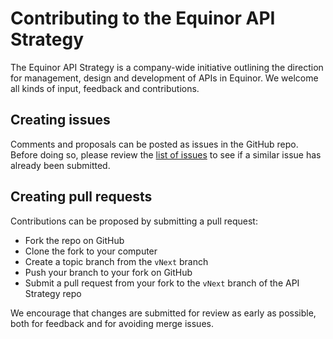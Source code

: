 # Contributing to the Equinor API Strategy

The Equinor API Strategy is a company-wide initiative outlining the direction for management, design and development of APIs in Equinor. We welcome all kinds of input, feedback and contributions.

## Creating issues
Comments and proposals can be posted as issues in the GitHub repo. Before doing so, please review the [list of issues][issue-search] to see if a similar issue has already been submitted.

## Creating pull requests
Contributions can be proposed by submitting a pull request:

- Fork the repo on GitHub
- Clone the fork to your computer
- Create a topic branch from the `vNext` branch
- Push your branch to your fork on GitHub
- Submit a pull request from your fork to the `vNext` branch of the API Strategy repo

We encourage that changes are submitted for review as early as possible, both for feedback and for avoiding merge issues.

[issue-search]: https://github.com/equinor/api-strategy/issues
